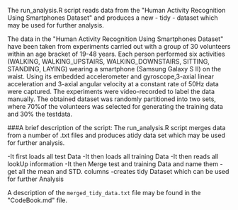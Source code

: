 The run_analysis.R script reads data from the "Human Activity Recognition Using Smartphones Dataset" and produces a new - tidy - dataset which may be used for 
further analysis.

The data in the "Human Activity Recognition Using Smartphones Dataset" have been taken from experiments carried out with a group of 30 volunteers within an age bracket of 19-48 years. Each person performed six activities (WALKING, WALKING_UPSTAIRS, WALKING_DOWNSTAIRS, SITTING, STANDING, LAYING) wearing a smartphone (Samsung Galaxy S II) on the waist. Using its embedded accelerometer and gyroscope,3-axial linear acceleration and 3-axial angular velocity at a constant rate of 
50Hz data were captured. The experiments were video-recorded to label the data 
manually. The obtained dataset was randomly partitioned into two sets, where 70%of the volunteers was selected for generating the training data and 30% the testdata.


###A brief description of the script:
The run_analysis.R script merges data from a number of .txt files and produces atidy data set which may be used for further analysis.

-It first loads all test Data
-It then loads all training Data
-It then reads all lookUp information 
-It then Merge test and training Data and name them
-get all the mean and STD. columns
-creates tidy Dataset which can be used for further Analysis

A description of the `merged_tidy_data.txt` file may be found in the "CodeBook.md" file.


